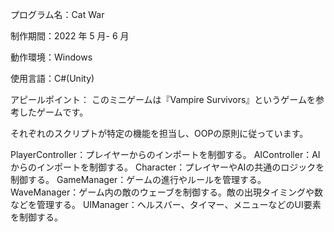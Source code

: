 プログラム名：Cat War

制作期間：2022 年 5 月- 6 月

動作環境：Windows


使用言語：C#(Unity)

アピールポイント：
このミニゲームは『Vampire Survivors』というゲームを参考したゲームです。

それぞれのスクリプトが特定の機能を担当し、OOPの原則に従っています。

PlayerController：プレイヤーからのインポートを制御する。
AIController：AIからのインポートを制御する。
Character：プレイヤーやAIの共通のロジックを制御する。
GameManager：ゲームの進行やルールを管理する。
WaveManager：ゲーム内の敵のウェーブを制御する。敵の出現タイミングや数などを管理する。
UIManager：ヘルスバー、タイマー、メニューなどのUI要素を制御する。